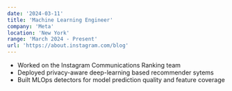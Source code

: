 ```yaml
---
date: '2024-03-11'
title: 'Machine Learning Engineer'
company: 'Meta'
location: 'New York'
range: 'March 2024 - Present'
url: 'https://about.instagram.com/blog'
---
```


- Worked on the Instagram Communications Ranking team
- Deployed privacy-aware deep-learning based recommender sytems
- Built MLOps detectors for model prediction quality and feature coverage

